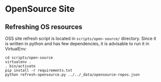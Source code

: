 # OpenSource Site

## Refreshing OS resources

OSS site refresh script is located in `scripts/open-source/` directory. Since it is written in python and has few dependencies, it is advisable to run it in VirtualEnv:

```
cd scripts/open-source
virtualenv .
. bin/activate
pip install -r requirements.txt
python refresh-opensource.py ../../_data/opensource-repos.json
```
